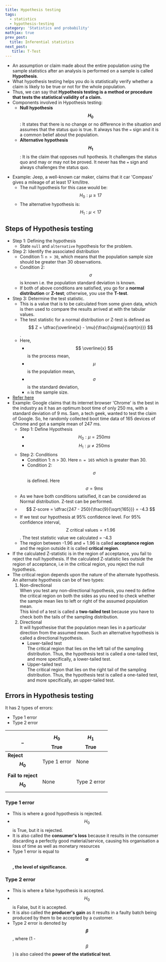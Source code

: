 ```yaml
---
title: Hypothesis testing
tags:
  - statistics
  - hypothesis-testing
category: 'Statistics and probability'
mathjax: true
prev_post: 
  title: Inferential statistics
next_post: 
   title: T-Test
---
```


+ An assumption or claim made about the entire population using the sample statistics after an analysis is performed on a sample is called __Hypothesis__.
+ What hypothesis testing helps you do is statistically verify whether a claim is likely to be true or not for the whole population.  
+ Thus, we can say that __Hypothesis testing is a method or procedure that tests the statistical validity of a claim.__
+ Components involved in Hypothesis testing:
  + __Null hypothesis $$ H_0 $$__: It states that there is no change or no difference in the situation and assumes that the status quo is true. It always has the `=` sign and it is a common belief about the population.
  + __Alternative hypothesis $$ H_1 $$__: It is the claim that opposes null hpothesis. It challenges the status quo and may or may not be proved. It never has the `=` sign and always challenges the status quo.
<!--more-->

+ Example: Jeep, a well-known car maker, claims that it car 'Compass' gives a mileage of at least 17 km/litre.
  + The null hypothesis for this case would be:  
    $$ H_0: \mu \geq 17 $$
  + The alternative hypothesis is:  
    $$ H_1: \mu < 17 $$

## Steps of Hypothesis testing

+ Step 1: Defining the hypothesis
  + State `null` and `alternative` hypothesis for the problem.
+ Step 2: Identify the associated distribution
  + Condition 1: `n > 30`, which means that the population sample size should be greater than 30 observations.
  + Condition 2: $$ \sigma $$ is known i.e. the population standard deviation is known.
  + If both of above conditions are satisfied, you go for a __normal distribution__ or __Z-test__; otherwise, you use the __T-test__.
+ Step 3: Determine the test statistic.
  + This is a value that is to be calculated from some given data, which is then used to compare the results arrived at with the tabular values.
  + The test statistic for a normal distribution or Z-test is defined as $$ Z = \dfrac{\overline{x} - \mu}{\frac{\sigma}{\sqrt{n}}} $$.
  + Here,
    + $$ \overline{x} $$ is the process mean,
    + $$ \mu $$ is the population mean,
    + $$ \sigma $$ is the standard deviation,
    + `n` is the sample size.
+ [Refer here](https://sphweb.bumc.bu.edu/otlt/MPH-Modules/BS/BS704_HypothesisTest-Means-Proportions/BS704_HypothesisTest-Means-Proportions3.html)
+ Example: Google claims that its internet browser 'Chrome' is the best in the industry as it has an optimum boot time of only 250 ms, with a standard deviation of 9 ms. Sam, a tech geek, wanted to test the claim of Google. So, he randomly collected boot time data of 165 devices of Chrome and got a sample mean of 247 ms.
  + Step 1: Define Hypothesis
    + $$ H_0: \mu = 250ms $$
    + $$ H_1: \mu \neq 250ms $$
  + Step 2: Conditions
    + Condition 1: n > 30. Here `n = 165` which is greater than 30.
    + Condition 2: $$ \sigma $$ is defined. Here $$ \sigma = 9ms $$
  + As we have both conditions satisified, it can be considered as Normal distribution. Z-test can be performed.
  + $$ Z-score = \dfrac{247 - 250}{\frac{9}{\sqrt{165}}} = -4.3 $$
  + If we test our hypothesis at 95% confidence level. For 95% confidence interval, $$ \text{Z critical values} = \pm1.96 $$. The test statistic value we calculated = -4.3
  + The region between -1.96 and + 1.96 is called __acceptance region__ and the region outside it is called __critical region__.
+ If the calculated Z-statistic is in the region of acceptance, you fail to reject the null hypothesis. If the calculated Z-statistic lies outside the region of acceptance, i.e in the critical region, you reject the null hypothesis.
+ The critical region depends upon the nature of the alternate hypothesis. An alternate hypothesis can be of two types:  
  1. Non-directional  
  When you test any non-directional hypothesis, you need to define the critical region on both the sides as you need to check whether the sample mean lies to left or right of the assumed population mean.  
  This kind of a test is called a __two-tailed test__ because you have to check both the tails of the sampling distribution.
  2. Directional  
  It will hypothesise that the population mean lies in a particular direction from the assumed mean. Such an alternative hypothesis is called a directional hypothesis.
     + Lower-tailed test  
     The critical region that lies on the left tail of the sampling distribution. Thus, the hypothesis test is called a one-tailed test, and more specifically, a lower-tailed test.
     + Upper-tailed test  
     The critical region that lies on the right tail of the sampling distribution. Thus, the hypothesis test is called a one-tailed test, and more specifically, an upper-tailed test.

## Errors in Hypothesis testing

It has 2 types of errors:

+ Type 1 error
+ Type 2 error

_ | $$ H_0 $$ True | $$ H_1 $$ True
--- | --- | ---
__Reject $$ H_0 $$__ | Type 1 error | None
__Fail to reject $$ H_0 $$__ | None | Type 2 error

### Type 1 error

+ This is where a good hypothesis is rejected.
+ $$ H_0 $$ is True, but it is rejected.
+ It is also called the __consumer's loss__ because it results in the consumer discarding a perfectly good material/service, causing his organisation a loss of time as well as monetary resources
+ Type 1 error is equal to __$$ \alpha $$, the level of significance.__

### Type 2 error

+ This is where a false hypothesis is accepted.
+ $$ H_0 $$ is False, but it is accepted.
+ It is also called the __producer's gain__ as it results in a faulty batch being produced by them to be accepted by a customer.
+ Type 2 error is denoted by __$$ \beta $$__, where (1 - $$ \beta $$) is also caleed the __power of the statistical test__.
